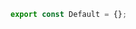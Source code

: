 ```js filename="CSF 3 - default render function" renderer="common" language="js"
export const Default = {};
```
